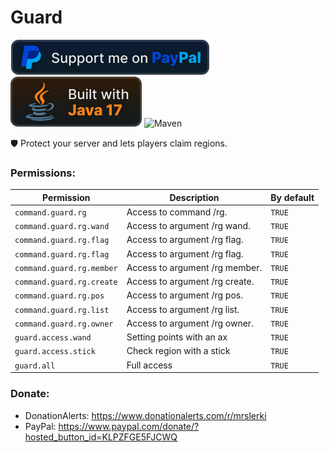 # Guard

[![PayPal](https://github.com/intergrav/devins-badges/blob/v2/assets/compact/donate/paypal-singular_vector.svg)](https://www.paypal.com/donate/?hosted_button_id=KLPZFGE5FJCWQ)
![JDK17](https://github.com/intergrav/devins-badges/blob/v2/assets/cozy/built-with/java17_vector.svg?raw=true)
![Maven](https://github.com/intergrav/devins-badges/blob/v2/assets/cozy/built-with/maven_vector.svg)</br>

🛡️ Protect your server and lets players claim regions.
<br>
  
### Permissions:

| Permission                | Description                    | By default |
|---------------------------|--------------------------------|------------|
| `command.guard.rg`        | Access to command /rg.         | `TRUE`     |
| `command.guard.rg.wand`   | Access to argument /rg wand.   | `TRUE`     |
| `command.guard.rg.flag`   | Access to argument /rg flag.   | `TRUE`     |
| `command.guard.rg.flag`   | Access to argument /rg flag.   | `TRUE`     |
| `command.guard.rg.member` | Access to argument /rg member. | `TRUE`     |
| `command.guard.rg.create` | Access to argument /rg create. | `TRUE`     |
| `command.guard.rg.pos`    | Access to argument /rg pos.    | `TRUE`     |
| `command.guard.rg.list`   | Access to argument /rg list.   | `TRUE`     |
| `command.guard.rg.owner`  | Access to argument /rg owner.  | `TRUE`     |
| `guard.access.wand`       | Setting points with an ax      | `TRUE`     |
| `guard.access.stick`      | Check region with a stick      | `TRUE`     |
| `guard.all`               | Full access                    | `TRUE`     |

### Donate:

- DonationAlerts: https://www.donationalerts.com/r/mrslerki
- PayPal: https://www.paypal.com/donate/?hosted_button_id=KLPZFGE5FJCWQ

